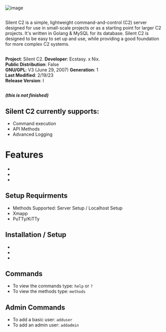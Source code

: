 ![image](https://user-images.githubusercontent.com/59181303/219937508-0346e244-43e1-4c56-b2c5-6235129cb90a.png)
##
Silent C2 is a simple, lightweight command-and-control (C2) server designed for use in small-scale projects or as a starting point for larger C2 projects.  It's written in Golang &amp; MySQL for its database. Silent C2 is designed to be easy to set up and use, while providing a good foundation for more complex C2 systems.
##
**Project**: Silent C2.
**Developer**: Ecstasy. x Nix.  
**Public Distribution**: False  
**GNU/GPL**: V3 (June 29, 2007) 
**Generation**: 1               
**Last Modified**: 2/19/23      
**Release Version**: I                  
  
##

##### (this is not finished)

## Silent C2 currently supports:

- Command execution
- API Methods
- Advanced Logging

##

# Features
- 
- 
- 

##

## Setup Requirments
- Methods Supported: Server Setup / Localhost Setup
- Xmapp
- PuTTy/KiTTy
##

## Installation / Setup
- 
- 
- 

##

## Commands
- To view the commands type: `help` or `?`
- To view the methods type: `methods`

## Admin Commands
- To add a basic user: `adduser`
- To add an admin user: `addadmin`
##
